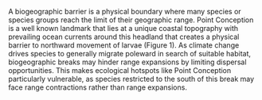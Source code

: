 A biogeographic barrier is a physical boundary where many species or species groups reach the limit of their geographic range. Point Conception is a well known landmark that lies at a unique coastal topography with prevailing ocean currents around this headland that creates a physical barrier to northward movement of larvae (Figure 1). As climate change drives species to generally migrate poleward in search of suitable habitat, biogeographic breaks may hinder range expansions by limiting dispersal opportunities. This makes ecological hotspots like Point Conception particularly vulnerable, as species restricted to the south of this break may face range contractions rather than range expansions.